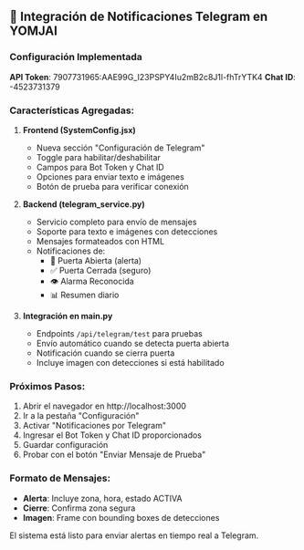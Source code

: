 ## 🔧 Integración de Notificaciones Telegram en YOMJAI

### Configuración Implementada

**API Token**: 7907731965:AAE99G_I23PSPY4Iu2mB2c8J1l-fhTrYTK4
**Chat ID**: -4523731379

### Características Agregadas:

1. **Frontend (SystemConfig.jsx)**
   - Nueva sección "Configuración de Telegram"
   - Toggle para habilitar/deshabilitar
   - Campos para Bot Token y Chat ID
   - Opciones para enviar texto e imágenes
   - Botón de prueba para verificar conexión

2. **Backend (telegram_service.py)**
   - Servicio completo para envío de mensajes
   - Soporte para texto e imágenes con detecciones
   - Mensajes formateados con HTML
   - Notificaciones de:
     - 🚨 Puerta Abierta (alerta)
     - ✅ Puerta Cerrada (seguro)
     - 👁️ Alarma Reconocida
     - 📊 Resumen diario

3. **Integración en main.py**
   - Endpoints `/api/telegram/test` para pruebas
   - Envío automático cuando se detecta puerta abierta
   - Notificación cuando se cierra puerta
   - Incluye imagen con detecciones si está habilitado

### Próximos Pasos:

1. Abrir el navegador en http://localhost:3000
2. Ir a la pestaña "Configuración"
3. Activar "Notificaciones por Telegram"
4. Ingresar el Bot Token y Chat ID proporcionados
5. Guardar configuración
6. Probar con el botón "Enviar Mensaje de Prueba"

### Formato de Mensajes:

- **Alerta**: Incluye zona, hora, estado ACTIVA
- **Cierre**: Confirma zona segura
- **Imagen**: Frame con bounding boxes de detecciones

El sistema está listo para enviar alertas en tiempo real a Telegram.
